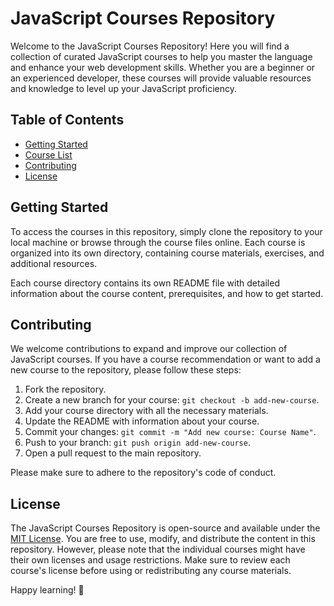 # JavaScript Courses Repository

Welcome to the JavaScript Courses Repository! Here you will find a collection of curated JavaScript courses to help you master the language and enhance your web development skills. Whether you are a beginner or an experienced developer, these courses will provide valuable resources and knowledge to level up your JavaScript proficiency.

## Table of Contents

- [Getting Started](#getting-started)
- [Course List](#course-list)
- [Contributing](#contributing)
- [License](#license)

## Getting Started

To access the courses in this repository, simply clone the repository to your local machine or browse through the course files online. Each course is organized into its own directory, containing course materials, exercises, and additional resources.

Each course directory contains its own README file with detailed information about the course content, prerequisites, and how to get started.

## Contributing

We welcome contributions to expand and improve our collection of JavaScript courses. If you have a course recommendation or want to add a new course to the repository, please follow these steps:

1. Fork the repository.
2. Create a new branch for your course: `git checkout -b add-new-course`.
3. Add your course directory with all the necessary materials.
4. Update the README with information about your course.
5. Commit your changes: `git commit -m "Add new course: Course Name"`.
6. Push to your branch: `git push origin add-new-course`.
7. Open a pull request to the main repository.

Please make sure to adhere to the repository's code of conduct.

## License

The JavaScript Courses Repository is open-source and available under the [MIT License](LICENSE). You are free to use, modify, and distribute the content in this repository. However, please note that the individual courses might have their own licenses and usage restrictions. Make sure to review each course's license before using or redistributing any course materials.

Happy learning! 🚀
